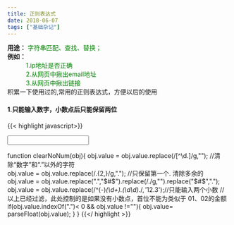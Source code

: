 ```yaml
---
title: 正则表达式 
date: 2018-06-07
tags: ["基础杂记"]
---
```



**用途：** <font color=green>字符串匹配、查找、替换；</font><br>
**例如：**<br> 
&emsp;&emsp;&emsp;<font color=green>1.ip地址是否正确</font><br>
&emsp;&emsp;&emsp;<font color=green>2.从网页中揪出email地址</font><br>
&emsp;&emsp;&emsp;<font color=green>3.从网页中揪出链接</font><br>
积累一下使用过的,常用的正则表达式，方便以后的使用

<!--more-->

#### 1.只能输入数字，小数点后只能保留两位

{{< highlight javascript>}}

<input type="text" onkeyup="clearNoNum(this)">

function clearNoNum(obj){ 
    obj.value = obj.value.replace(/[^\d.]/g,"");  //清除“数字”和“.”以外的字符  
    obj.value = obj.value.replace(/\.{2,}/g,"."); //只保留第一个. 清除多余的  
    obj.value = obj.value.replace(".","$#$").replace(/\./g,"").replace("$#$","."); 
    obj.value = obj.value.replace(/^(\-)*(\d+)\.(\d\d).*$/,'$1$2.$3');//只能输入两个小数
//以上已经过滤，此处控制的是如果没有小数点，首位不能为类似于 01、02的金额	
    if(obj.value.indexOf(".")< 0 && obj.value !=""){ 
        obj.value= parseFloat(obj.value); 
    } 
} 
{{</ highlight >}}
